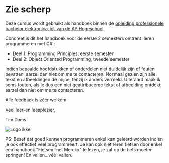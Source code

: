 # Zie scherp

Deze cursus wordt gebruikt als handboek binnen de [opleiding professionele bachelor elektronica-ict van de AP Hogeschool](https://www.ap.be/opleiding/elektronica-ict).

Concreet is dit het handboek voor de eerste 2 semesters omtrent 'leren programmeren met C\#':

* Deel 1: Programming Principles, eerste semester
* Deel 2: Object Oriented Programming, tweede semester

Indien bepaalde hoofdstukken of onderdelen niet duidelijk zijn of fouten bevatten, aarzel dan niet om me te contacteren. Normaal gezien zijn alle tekst en afbeeldingen de mijne, tenzij ik anders vermeld. Uiteraard maak ik soms fouten, als je dus een niet geattribueerde tekst of afbeelding ontdekt, aarzel dan niet om me te contacteren.

Alle feedback is zéér welkom.

Veel leer-en leesplezier,

Tim Dams

![Logo ikke](../assets/0_intro/tdams.jpg)

PS: Besef dat goed kunnen programmeren enkel kan geleerd worden indien je ook effectief veel programmeert. Je kan ook niet leren fietsen door enkel een handboek "Fietsen met Merckx" te lezen, je zal op de fiets moeten springen! En vallen...véél vallen.


